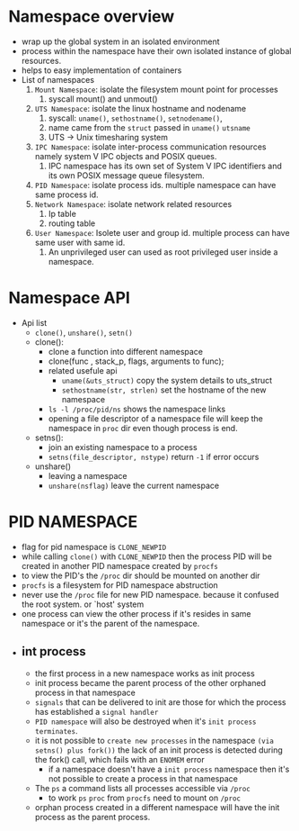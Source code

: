# Namespace overview 
- wrap up the global system in an isolated environment
- process within the namespace have their own isolated instance of global resources.
- helps to easy implementation of containers
- List of namespaces
    1. `Mount Namespace`: isolate the filesystem mount point for processes
        1. syscall mount() and unmout()
    2. `UTS Namespace`: isolate the linux hostname and nodename
        1. syscall: `uname()`, `sethostname()`, `setnodename()`, 
        2. name came from the `struct` passed in `uname()` `utsname`
        3. UTS -> Unix timesharing system
    3. `IPC Namespace`: isolate inter-process communication resources namely system V IPC objects and POSIX queues. 
        1. IPC namespace has its own set of System V IPC identifiers and its own POSIX message queue filesystem.
    4. `PID Namespace`: isolate process ids. multiple namespace can have same process id.
    5. `Network Namespace`: isolate network related resources 
        1. Ip table
        2. routing table
    6. `User Namespace`: Isolete user and group id. multiple process can have same user with same id. 
        1. An unprivileged user can used as root privileged user inside a namespace. 

# Namespace API
- Api list
    - `clone()`, `unshare()`, `setn()`
    - clone():
        - clone a function into different namespace
        - clone(func , stack_p, flags, arguments to func);
        - related usefule api
            - `uname(&uts_struct)` copy the system details to uts_struct 
            - `sethostname(str, strlen)` set the hostname of the new namespace 
        - `ls -l /proc/pid/ns` shows the namespace links
        - opening a file descriptor of a namespace file will keep the namespace in `proc` dir even though process is end.
    - setns():
        - join an existing namespace to a process
        - `setns(file_descriptor, nstype)` return `-1` if error occurs
    - unshare()
        - leaving a namespace 
        - `unshare(nsflag)` leave the current namespace 

# PID NAMESPACE
- flag for pid namespace is `CLONE_NEWPID`
- while calling `clone()` with `CLONE_NEWPID` then the process PID will be created in another PID namespace created by `procfs`
- to view the PID's the `/proc` dir should be mounted on another dir
- `procfs` is a filesystem for PID namespace abstruction
- never use the ```/proc``` file for new PID namespace. because it confused the root system. or `host' system
- one process can view the other process if it's resides in same namespace or it's the parent of the namespace.
- ## int process
    - the first process in a new namespace works as init process
    - init process became the parent process of the other orphaned process in that namespace 
    - `signals` that can be delivered to init are those for which the process has established a `signal handler`
    - `PID namespace` will also be destroyed when it's `init process terminates`.
    -  it is not possible to `create new processes` in the namespace `(via setns() plus fork())` the lack of an init process is detected during the fork() call, which fails with an `ENOMEM` error
        - if a namespace doesn't have a `init process` namespace then it's not possible to create a process in that namespace
    - The `ps` a command lists all processes accessible via `/proc`
        - to work `ps` `proc` from `procfs` need to mount on `/proc`
    - orphan process created in a different namespace will have the init process as the parent process.

